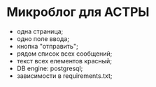 # Микроблог для АСТРЫ

- одна страница;
- одно поле ввода;
- кнопка "отправить";
- рядом список всех сообщений;
- текст всех елементов красный;
- DB engine: postgresql;
- зависимости в requirements.txt;



